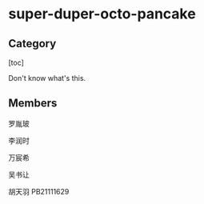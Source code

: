 # super-duper-octo-pancake

## Category

[toc]

Don't know what's this. 

## Members

罗胤玻

李润时

万宸希

吴书让

胡天羽	PB21111629

